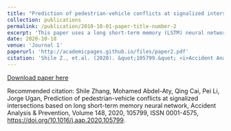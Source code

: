 ```yaml
---
title: "Prediction of pedestrian-vehicle conflicts at signalized intersections based on long short-term memory neural network"
collection: publications
permalink: /publication/2010-10-01-paper-title-number-2
excerpt: 'This paper uses a long short-term memory (LSTM) neural network to predict pedestrians' dangerous situations.'
date: 2020-10-18
venue: 'Journal 1'
paperurl: 'http://academicpages.github.io/files/paper2.pdf'
citation: 'Shile Z., et.al. (2020). &quot;105799.&quot; <i>Accident Analysis & Prevention</i>'
---
```



[Download paper here](http://academicpages.github.io/files/paper2.pdf)

Recommended citation: Shile Zhang, Mohamed Abdel-Aty, Qing Cai, Pei Li, Jorge Ugan,
Prediction of pedestrian-vehicle conflicts at signalized intersections based on long short-term memory neural network,
Accident Analysis & Prevention,
Volume 148,
2020,
105799,
ISSN 0001-4575,
https://doi.org/10.1016/j.aap.2020.105799.  